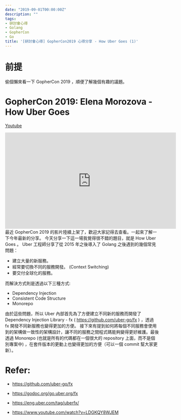 ```yaml
---
date: "2019-09-01T00:00:00Z"
description: ""
tags:
- 研討會心得
- Golang
- GopherCon
- Go
title: '[研討會心得] GopherCon2019 心得分享 - How Uber Goes (1)'
---
```





# 前提

偷個懶來看一下 GopherCon 2019 ，順便了解幾個有趣的議題。



# GopherCon 2019: Elena Morozova - How Uber Goes

[Youtube]( https://www.youtube.com/watch?v=nLskCRJOdxM&list=PL2ntRZ1ySWBdDyspRTNBIKES1Y-P__59_&index=23)

<iframe width="560" height="315" src="https://www.youtube.com/embed/nLskCRJOdxM" frameborder="0" allow="accelerometer; autoplay; encrypted-media; gyroscope; picture-in-picture" allowfullscreen></iframe>
最近 GopherCon 2019 的影片陸續上架了，歡迎大家記得去查看。一起來了解一下今年最新的分享。 
今天分享一下這一場我覺得很不錯的題目，就是 How Uber Goes 。  
Uber 工程師分享了從 2015 年之後導入了 Golang 之後遇到的幾個常見問題：

- 建立大量的新服務。
- 經常要切換不同的服務開發。  (Context Switching)
- 要交付全球化的服務。

而解決方式則是透過以下三種方式:

- Dependency Injection
- Consistent Code Structure
- Monorepo

由於這些問題，所以 Uber 內部首先為了方便建立不同新的服務而開發了 Dependency Injection Library - fx ( https://github.com/uber-go/fx ) ，透過 fx 開發不同新服務也變得更加的方便。 接下來有提到如何將每個不同服務會使用到的架構做一致性的架構設計，讓不同的服務之間程式碼能夠變得更好維護。最後透過 Monorepo (也就是所有的代碼都在一個很大的 repository 上面，而不是個別專案中) ，在套件版本的更動上也變得更加的方便（可以一個 commit 幫大家更新）。



# Refer:

- https://github.com/uber-go/fx

- https://godoc.org/go.uber.org/fx

- https://eng.uber.com/tag/uberfx/

- https://www.youtube.com/watch?v=LDGKQY8WJEM

  

